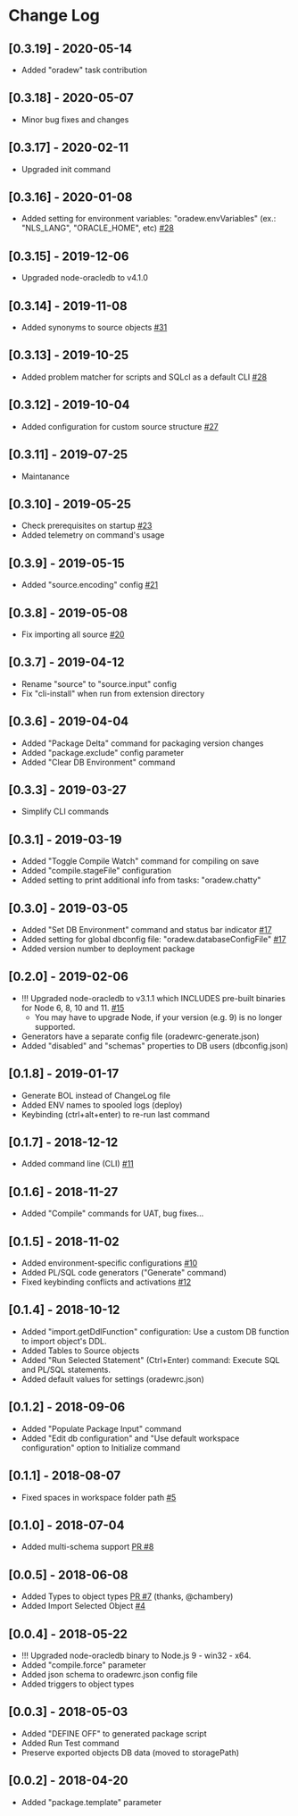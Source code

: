 # Change Log

## [0.3.19] - 2020-05-14

- Added "oradew" task contribution

## [0.3.18] - 2020-05-07

- Minor bug fixes and changes

## [0.3.17] - 2020-02-11

- Upgraded init command

## [0.3.16] - 2020-01-08

- Added setting for environment variables: "oradew.envVariables" (ex.: "NLS_LANG", "ORACLE_HOME", etc) [#28](https://github.com/mickeypearce/oradew-vscode/issues/28)

## [0.3.15] - 2019-12-06

- Upgraded node-oracledb to v4.1.0

## [0.3.14] - 2019-11-08

- Added synonyms to source objects [#31](https://github.com/mickeypearce/oradew-vscode/issues/31)

## [0.3.13] - 2019-10-25

- Added problem matcher for scripts and SQLcl as a default CLI [#28](https://github.com/mickeypearce/oradew-vscode/issues/28)

## [0.3.12] - 2019-10-04

- Added configuration for custom source structure [#27](https://github.com/mickeypearce/oradew-vscode/issues/27)

## [0.3.11] - 2019-07-25

- Maintanance

## [0.3.10] - 2019-05-25

- Check prerequisites on startup [#23](https://github.com/mickeypearce/oradew-vscode/issues/23)
- Added telemetry on command's usage

## [0.3.9] - 2019-05-15

- Added "source.encoding" config [#21](https://github.com/mickeypearce/oradew-vscode/issues/21)

## [0.3.8] - 2019-05-08

- Fix importing all source [#20](https://github.com/mickeypearce/oradew-vscode/issues/20)

## [0.3.7] - 2019-04-12

- Rename "source" to "source.input" config
- Fix "cli-install" when run from extension directory

## [0.3.6] - 2019-04-04

- Added "Package Delta" command for packaging version changes
- Added "package.exclude" config parameter
- Added "Clear DB Environment" command

## [0.3.3] - 2019-03-27

- Simplify CLI commands

## [0.3.1] - 2019-03-19

- Added "Toggle Compile Watch" command for compiling on save
- Added "compile.stageFile" configuration
- Added setting to print additional info from tasks: "oradew.chatty"

## [0.3.0] - 2019-03-05

- Added "Set DB Environment" command and status bar indicator [#17](https://github.com/mickeypearce/oradew-vscode/issues/17)
- Added setting for global dbconfig file: "oradew.databaseConfigFile" [#17](https://github.com/mickeypearce/oradew-vscode/issues/17)
- Added version number to deployment package

## [0.2.0] - 2019-02-06

- !!! Upgraded node-oracledb to v3.1.1 which INCLUDES pre-built binaries for Node 6, 8, 10 and 11. [#15](https://github.com/mickeypearce/oradew-vscode/issues/15)
  - You may have to upgrade Node, if your version (e.g. 9) is no longer supported.
- Generators have a separate config file (oradewrc-generate.json)
- Added "disabled" and "schemas" properties to DB users (dbconfig.json)

## [0.1.8] - 2019-01-17

- Generate BOL instead of ChangeLog file
- Added ENV names to spooled logs (deploy)
- Keybinding (ctrl+alt+enter) to re-run last command

## [0.1.7] - 2018-12-12

- Added command line (CLI) [#11](https://github.com/mickeypearce/oradew-vscode/issues/11)

## [0.1.6] - 2018-11-27

- Added "Compile" commands for UAT, bug fixes...

## [0.1.5] - 2018-11-02

- Added environment-specific configurations [#10](https://github.com/mickeypearce/oradew-vscode/issues/10)
- Added PL/SQL code generators ("Generate" command)
- Fixed keybinding conflicts and activations [#12](https://github.com/mickeypearce/oradew-vscode/issues/12)

## [0.1.4] - 2018-10-12

- Added "import.getDdlFunction" configuration: Use a custom DB function to import object's DDL.
- Added Tables to Source objects
- Added "Run Selected Statement" (Ctrl+Enter) command: Execute SQL and PL/SQL statements.
- Added default values for settings (oradewrc.json)

## [0.1.2] - 2018-09-06

- Added "Populate Package Input" command
- Added "Edit db configuration" and "Use default workspace configuration" option to Initialize command

## [0.1.1] - 2018-08-07

- Fixed spaces in workspace folder path [#5](https://github.com/mickeypearce/oradew-vscode/issues/5)

## [0.1.0] - 2018-07-04

- Added multi-schema support [PR #8](https://github.com/mickeypearce/oradew-vscode/issues/8)

## [0.0.5] - 2018-06-08

- Added Types to object types [PR #7](https://github.com/mickeypearce/oradew-vscode/issues/7) (thanks, @chambery)
- Added Import Selected Object [#4](https://github.com/mickeypearce/oradew-vscode/issues/4)

## [0.0.4] - 2018-05-22

- !!! Upgraded node-oracledb binary to Node.js 9 - win32 - x64.
- Added "compile.force" parameter
- Added json schema to oradewrc.json config file
- Added triggers to object types

## [0.0.3] - 2018-05-03

- Added "DEFINE OFF" to generated package script
- Added Run Test command
- Preserve exported objects DB data (moved to storagePath)

## [0.0.2] - 2018-04-20

- Added "package.template" parameter

